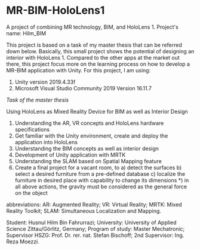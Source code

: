 # MR-BIM-HoloLens1
A project of combining MR technology, BIM, and HoloLens 1. Project's name: Hilm_BIM

This project is based on a task of my master thesis that can be referred down below. Basically, this small project shows the potential of designing an interior with HoloLens 1. Compared to the other apps at the market out there, this project focus more on the learning process on how to develop a MR-BIM application with Unity. For this project, I am using:
1. Unity version 2019.4.33f
2. Microsoft Visual Studio Community 2019 Version 16.11.7


*Task of the master thesis* 

Using HoloLens as Mixed Reality Device for BIM as well as Interior Design 

1. Understanding the AR, VR concepts and HoloLens hardware specifications 
2. Get familiar with the Unity environment, create and deploy the application into HoloLens 
3. Understanding the BIM concepts as well as interior design 
4. Development of Unity application with MRTK 
5. Understanding the SLAM based on Spatial Mapping feature 
6. Create a final project for a vacant room, to 
 a) detect the surfaces 
 b) select a desired furniture from a pre-defined database 
 c) localize the furniture in desired place with capability to change its dimensions 
 *) in all above actions, the gravity must be considered as the general force on the object 
 
abbreviations: 
AR: Augmented Reality; 
VR: Virtual Reality; 
MRTK: Mixed Reality Toolkit; 
SLAM: Simultaneous Localization and Mapping. 

Student: Husnul Hilm Bin Fahrurrazi;
University: University of Applied Science Zittau/Görlitz, Germany;
Program of study: Master Mechatronic; 
Supervisor HSZG: Prof. Dr. rer. nat. Stefan Bischoff; 
2nd Supervisor: Ing. Reza Moezzi. 


